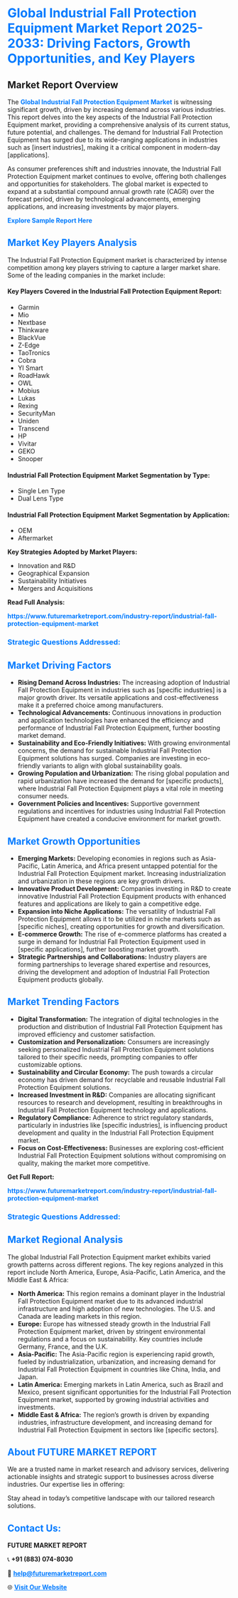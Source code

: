 <h1 style="color: #007BFF;">Global Industrial Fall Protection Equipment Market Report 2025-2033: Driving Factors, Growth Opportunities, and Key Players</h1>

<section id="overview">
<h2>Market Report Overview</h2>
<p>The <a href="https://www.futuremarketreport.com/industry-report/industrial-fall-protection-equipment-market" style="color: #007BFF; text-decoration: none;"><strong>Global Industrial Fall Protection Equipment Market</strong></a> is witnessing significant growth, driven by increasing demand across various industries. This report delves into the key aspects of the Industrial Fall Protection Equipment market, providing a comprehensive analysis of its current status, future potential, and challenges. The demand for Industrial Fall Protection Equipment has surged due to its wide-ranging applications in industries such as [insert industries], making it a critical component in modern-day [applications].</p>
<p>As consumer preferences shift and industries innovate, the Industrial Fall Protection Equipment market continues to evolve, offering both challenges and opportunities for stakeholders. The global market is expected to expand at a substantial compound annual growth rate (CAGR) over the forecast period, driven by technological advancements, emerging applications, and increasing investments by major players.</p>
</section>

<section id="overview">
<p><a href="https://www.futuremarketreport.com/request-sample/reportId=33237" style="color: #007BFF; text-decoration: none;"><strong>Explore Sample Report Here</strong></a></p>
</section>

<section id="key-players">
<h2 style="color: #007BFF;">Market Key Players Analysis</h2>
<p>The Industrial Fall Protection Equipment market is characterized by intense competition among key players striving to capture a larger market share. Some of the leading companies in the market include:</p>
<h4>Key Players Covered in the Industrial Fall Protection Equipment Report:</h4>
<ul><li>Garmin</li><li>Mio</li><li>Nextbase</li><li>Thinkware</li><li>BlackVue</li><li>Z-Edge</li><li>TaoTronics</li><li>Cobra</li><li>YI Smart</li><li>RoadHawk</li><li>OWL</li><li>Mobius</li><li>Lukas</li><li>Rexing</li><li>SecurityMan</li><li>Uniden</li><li>Transcend</li><li>HP</li><li>Vivitar</li><li>GEKO</li><li>Snooper</li></ul>
<h4>Industrial Fall Protection Equipment Market Segmentation by Type:</h4>
<ul><li>Single Len Type</li><li>Dual Lens Type</li></ul>

<h4>Industrial Fall Protection Equipment Market Segmentation by Application:</h4>
<ul><li>OEM</li><li>Aftermarket</li></ul>
<p><strong>Key Strategies Adopted by Market Players:</strong></p>
<ul>
<li>Innovation and R&D</li>
<li>Geographical Expansion</li>
<li>Sustainability Initiatives</li>
<li>Mergers and Acquisitions</li>
</ul>
</section>

<section>
<p><strong>Read Full Analysis: </strong></p><a href="https://www.futuremarketreport.com/industry-report/industrial-fall-protection-equipment-market" style="color: #007BFF; text-decoration: none;"><strong>https://www.futuremarketreport.com/industry-report/industrial-fall-protection-equipment-market</strong></a>
<h3 style="color: #007BFF;">Strategic Questions Addressed:</h3>
</section>

<section id="driving-factors">
<h2 style="color: #007BFF;">Market Driving Factors</h2>
<ul>
<li><strong>Rising Demand Across Industries:</strong> The increasing adoption of Industrial Fall Protection Equipment in industries such as [specific industries] is a major growth driver. Its versatile applications and cost-effectiveness make it a preferred choice among manufacturers.</li>
<li><strong>Technological Advancements:</strong> Continuous innovations in production and application technologies have enhanced the efficiency and performance of Industrial Fall Protection Equipment, further boosting market demand.</li>
<li><strong>Sustainability and Eco-Friendly Initiatives:</strong> With growing environmental concerns, the demand for sustainable Industrial Fall Protection Equipment solutions has surged. Companies are investing in eco-friendly variants to align with global sustainability goals.</li>
<li><strong>Growing Population and Urbanization:</strong> The rising global population and rapid urbanization have increased the demand for [specific products], where Industrial Fall Protection Equipment plays a vital role in meeting consumer needs.</li>
<li><strong>Government Policies and Incentives:</strong> Supportive government regulations and incentives for industries using Industrial Fall Protection Equipment have created a conducive environment for market growth.</li>
</ul>
</section>

<section id="growth-opportunities">
<h2 style="color: #007BFF;">Market Growth Opportunities</h2>
<ul>
<li><strong>Emerging Markets:</strong> Developing economies in regions such as Asia-Pacific, Latin America, and Africa present untapped potential for the Industrial Fall Protection Equipment market. Increasing industrialization and urbanization in these regions are key growth drivers.</li>
<li><strong>Innovative Product Development:</strong> Companies investing in R&D to create innovative Industrial Fall Protection Equipment products with enhanced features and applications are likely to gain a competitive edge.</li>
<li><strong>Expansion into Niche Applications:</strong> The versatility of Industrial Fall Protection Equipment allows it to be utilized in niche markets such as [specific niches], creating opportunities for growth and diversification.</li>
<li><strong>E-commerce Growth:</strong> The rise of e-commerce platforms has created a surge in demand for Industrial Fall Protection Equipment used in [specific applications], further boosting market growth.</li>
<li><strong>Strategic Partnerships and Collaborations:</strong> Industry players are forming partnerships to leverage shared expertise and resources, driving the development and adoption of Industrial Fall Protection Equipment products globally.</li>
</ul>
</section>

<section id="trending-factors">
<h2 style="color: #007BFF;">Market Trending Factors</h2>
<ul>
<li><strong>Digital Transformation:</strong> The integration of digital technologies in the production and distribution of Industrial Fall Protection Equipment has improved efficiency and customer satisfaction.</li>
<li><strong>Customization and Personalization:</strong> Consumers are increasingly seeking personalized Industrial Fall Protection Equipment solutions tailored to their specific needs, prompting companies to offer customizable options.</li>
<li><strong>Sustainability and Circular Economy:</strong> The push towards a circular economy has driven demand for recyclable and reusable Industrial Fall Protection Equipment solutions.</li>
<li><strong>Increased Investment in R&D:</strong> Companies are allocating significant resources to research and development, resulting in breakthroughs in Industrial Fall Protection Equipment technology and applications.</li>
<li><strong>Regulatory Compliance:</strong> Adherence to strict regulatory standards, particularly in industries like [specific industries], is influencing product development and quality in the Industrial Fall Protection Equipment market.</li>
<li><strong>Focus on Cost-Effectiveness:</strong> Businesses are exploring cost-efficient Industrial Fall Protection Equipment solutions without compromising on quality, making the market more competitive.</li>
</ul>
</section>

<section>
<p><strong>Get Full Report: </strong></p><a href="https://www.futuremarketreport.com/industry-report/industrial-fall-protection-equipment-market" style="color: #007BFF; text-decoration: none;"><strong>https://www.futuremarketreport.com/industry-report/industrial-fall-protection-equipment-market</strong></a>
<h3 style="color: #007BFF;">Strategic Questions Addressed:</h3>
</section>


<section id="regional-analysis">
<h2 style="color: #007BFF;">Market Regional Analysis</h2>
<p>The global Industrial Fall Protection Equipment market exhibits varied growth patterns across different regions. The key regions analyzed in this report include North America, Europe, Asia-Pacific, Latin America, and the Middle East & Africa:</p>
<ul>
<li><strong>North America:</strong> This region remains a dominant player in the Industrial Fall Protection Equipment market due to its advanced industrial infrastructure and high adoption of new technologies. The U.S. and Canada are leading markets in this region.</li>
<li><strong>Europe:</strong> Europe has witnessed steady growth in the Industrial Fall Protection Equipment market, driven by stringent environmental regulations and a focus on sustainability. Key countries include Germany, France, and the U.K.</li>
<li><strong>Asia-Pacific:</strong> The Asia-Pacific region is experiencing rapid growth, fueled by industrialization, urbanization, and increasing demand for Industrial Fall Protection Equipment in countries like China, India, and Japan.</li>
<li><strong>Latin America:</strong> Emerging markets in Latin America, such as Brazil and Mexico, present significant opportunities for the Industrial Fall Protection Equipment market, supported by growing industrial activities and investments.</li>
<li><strong>Middle East & Africa:</strong> The region’s growth is driven by expanding industries, infrastructure development, and increasing demand for Industrial Fall Protection Equipment in sectors like [specific sectors].</li>
</ul>
</section>

<footer>
<h2 style="color: #007BFF;">About FUTURE MARKET REPORT</h2>
<p>We are a trusted name in market research and advisory services, delivering actionable insights and strategic support to businesses across diverse industries. Our expertise lies in offering:</p>

<p>Stay ahead in today’s competitive landscape with our tailored research solutions.</p>

<h2 style="color: #007BFF;">Contact Us:</h2>
<p><strong>FUTURE MARKET REPORT</strong></p>
<p>📞 <strong>+91 (883) 074-8030</strong></p>
<p>📧 <strong><a href="mailto:help@futuremarketreport.com" style="color: #007BFF;">help@futuremarketreport.com</a></strong></p>
<p>🌐 <strong><a href="https://www.futuremarketreport.com/" style="color: #007BFF;">Visit Our Website</a></strong></p>
</footer>